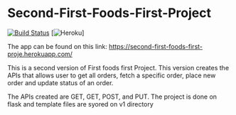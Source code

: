 # Second-First-Foods-First-Project
[![Build Status](https://travis-ci.org/kamyaD/Second-Fast-Foods-Fast-Project.svg?branch=master)](https://travis-ci.org/kamyaD/Second-Fast-Foods-Fast-Project)
[![Heroku](http://heroku-badge.herokuapp.com/?app=fast-foods-fast)]


The app can be found on this link: https://second-first-foods-first-proje.herokuapp.com/

This is a second version of First foods first Project. This version creates the APIs that allows user to get all orders, fetch a specific order, place new order  and update status of an order.

The APIs created are GET, GET<Order ID>, POST, and PUT. The project is done on flask and template files are syored on v1 directory
